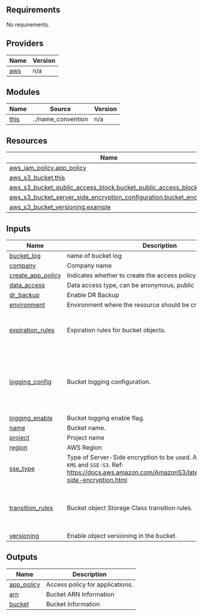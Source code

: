 ## Requirements

No requirements.

## Providers

| Name | Version |
|------|---------|
| <a name="provider_aws"></a> [aws](#provider\_aws) | n/a |

## Modules

| Name | Source | Version |
|------|--------|---------|
| <a name="module_this"></a> [this](#module\_this) | ../name_convention | n/a |

## Resources

| Name | Type |
|------|------|
| [aws_iam_policy.app_policy](https://registry.terraform.io/providers/hashicorp/aws/latest/docs/resources/iam_policy) | resource |
| [aws_s3_bucket.this](https://registry.terraform.io/providers/hashicorp/aws/latest/docs/resources/s3_bucket) | resource |
| [aws_s3_bucket_public_access_block.bucket_public_access_block](https://registry.terraform.io/providers/hashicorp/aws/latest/docs/resources/s3_bucket_public_access_block) | resource |
| [aws_s3_bucket_server_side_encryption_configuration.bucket_encrypt](https://registry.terraform.io/providers/hashicorp/aws/latest/docs/resources/s3_bucket_server_side_encryption_configuration) | resource |
| [aws_s3_bucket_versioning.example](https://registry.terraform.io/providers/hashicorp/aws/latest/docs/resources/s3_bucket_versioning) | resource |

## Inputs

| Name | Description | Type | Default | Required |
|------|-------------|------|---------|:--------:|
| <a name="input_bucket_log"></a> [bucket\_log](#input\_bucket\_log) | name of bucket log | `string` | n/a | yes |
| <a name="input_company"></a> [company](#input\_company) | Company name | `string` | `"company"` | no |
| <a name="input_create_app_policy"></a> [create\_app\_policy](#input\_create\_app\_policy) | Indicates whether to create the access policy for applications. | `bool` | `false` | no |
| <a name="input_data_access"></a> [data\_access](#input\_data\_access) | Data access type, can be anonymous, public | `string` | `"public"` | no |
| <a name="input_dr_backup"></a> [dr\_backup](#input\_dr\_backup) | Enable DR Backup | `bool` | `false` | no |
| <a name="input_environment"></a> [environment](#input\_environment) | Environment where the resource should be created | `string` | n/a | yes |
| <a name="input_expiration_rules"></a> [expiration\_rules](#input\_expiration\_rules) | Expiration rules for bucket objects. | <pre>list(object({<br>    prefix : string,<br>    days : number<br>  }))</pre> | `[]` | no |
| <a name="input_logging_config"></a> [logging\_config](#input\_logging\_config) | Bucket logging configuration. | <pre>object({<br>    prefix : string,<br>    lifecycle_thresholds : list(number)<br>  })</pre> | <pre>{<br>  "lifecycle_thresholds": [<br>    30,<br>    90,<br>    180<br>  ],<br>  "prefix": ""<br>}</pre> | no |
| <a name="input_logging_enable"></a> [logging\_enable](#input\_logging\_enable) | Bucket logging enable flag. | `bool` | `false` | no |
| <a name="input_name"></a> [name](#input\_name) | Bucket name. | `string` | n/a | yes |
| <a name="input_project"></a> [project](#input\_project) | Project name | `string` | `"poc"` | no |
| <a name="input_region"></a> [region](#input\_region) | AWS Region | `string` | `"us-east-1"` | no |
| <a name="input_sse_type"></a> [sse\_type](#input\_sse\_type) | Type of Server-Side encryption to be used. Allowed values: `SSE-KMS` and `SSE-S3`. Ref: https://docs.aws.amazon.com/AmazonS3/latest/userguide/serv-side-encryption.html | `string` | `"SSE-KMS"` | no |
| <a name="input_transition_rules"></a> [transition\_rules](#input\_transition\_rules) | Bucket object Storage Class transition rules. | <pre>list(object({<br>    prefix : string,<br>    days : number,<br>    storage_class : string<br>  }))</pre> | `[]` | no |
| <a name="input_versioning"></a> [versioning](#input\_versioning) | Enable object versioning in the bucket. | `string` | `"Disabled"` | no |

## Outputs

| Name | Description |
|------|-------------|
| <a name="output_app_policy"></a> [app\_policy](#output\_app\_policy) | Access policy for applications. |
| <a name="output_arn"></a> [arn](#output\_arn) | Bucket ARN Information |
| <a name="output_bucket"></a> [bucket](#output\_bucket) | Bucket information |
